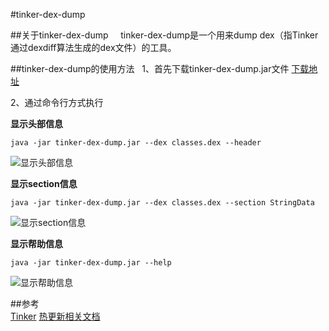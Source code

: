 #tinker-dex-dump

##关于tinker-dex-dump  
  
tinker-dex-dump是一个用来dump dex（指Tinker通过dexdiff算法生成的dex文件）的工具。
  
  
  
##tinker-dex-dump的使用方法  
1、首先下载tinker-dex-dump.jar文件
[下载地址](https://github.com/LaurenceYang/tinker-dex-dump/blob/master/lib/tinker-dex-dump.jar)
  
2、通过命令行方式执行  

**显示头部信息**
```
java -jar tinker-dex-dump.jar --dex classes.dex --header
```
![显示头部信息](https://github.com/LaurenceYang/tinker-dex-dump/blob/master/asserts/comand_show_header.png)

**显示section信息**
```
java -jar tinker-dex-dump.jar --dex classes.dex --section StringData
```
![显示section信息](https://github.com/LaurenceYang/tinker-dex-dump/blob/master/asserts/command_show_section.png)

**显示帮助信息**
```
java -jar tinker-dex-dump.jar --help
```
![显示帮助信息](https://github.com/LaurenceYang/tinker-dex-dump/blob/master/asserts/command_show_help.png)
  
 

##参考  
[Tinker](https://github.com/Tencent/tinker)
[热更新相关文档](https://github.com/LaurenceYang/article)

